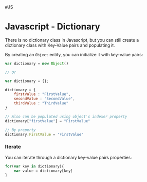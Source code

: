#JS 

# Javascript - Dictionary

There is no dictionary class in Javascript, but you can still create a dictionary class with Key-Value pairs and populating it. 

By creating an `Object` entity, you can initialize it with key-value pairs: 

```js
var dictionary = new Object() 

// Or

var dictionary = {}; 

dictionary = {
	firstValue : "FirstValue",
	secondValue : "SecondValue", 
	thirdValue : "ThirdValue"
}

// Also can be populated using object's indexer property
dictionary["firstValue"] = "FirstValue"

// By property
dictionary.FirstValue = "FirstValue"
```

### Iterate

You can iterate through a dictionary key-value pairs properties: 

```js
for(var key in dictionary){
	var value = dictionary[key]
}
```